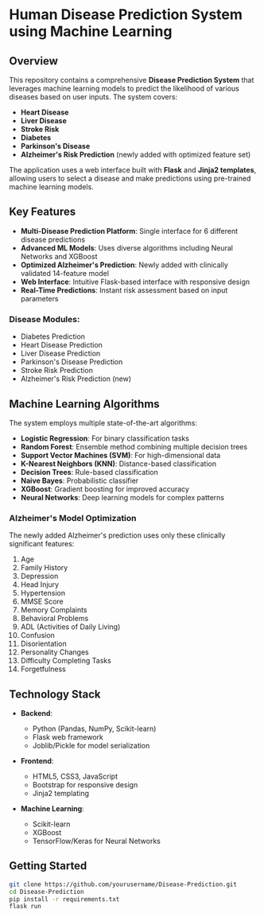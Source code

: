 # Human Disease Prediction System using Machine Learning

## Overview

This repository contains a comprehensive **Disease Prediction System** that leverages machine learning models to predict the likelihood of various diseases based on user inputs. The system covers:

- **Heart Disease**
- **Liver Disease**
- **Stroke Risk**
- **Diabetes**
- **Parkinson's Disease**
- **Alzheimer's Risk Prediction** (newly added with optimized feature set)

The application uses a web interface built with **Flask** and **Jinja2 templates**, allowing users to select a disease and make predictions using pre-trained machine learning models.

## Key Features

- **Multi-Disease Prediction Platform**: Single interface for 6 different disease predictions
- **Advanced ML Models**: Uses diverse algorithms including Neural Networks and XGBoost
- **Optimized Alzheimer's Prediction**: Newly added with clinically validated 14-feature model
- **Web Interface**: Intuitive Flask-based interface with responsive design
- **Real-Time Predictions**: Instant risk assessment based on input parameters

### Disease Modules:
- Diabetes Prediction
- Heart Disease Prediction
- Liver Disease Prediction
- Parkinson's Disease Prediction
- Stroke Risk Prediction
- Alzheimer's Risk Prediction (new)

## Machine Learning Algorithms

The system employs multiple state-of-the-art algorithms:

- **Logistic Regression**: For binary classification tasks
- **Random Forest**: Ensemble method combining multiple decision trees
- **Support Vector Machines (SVM)**: For high-dimensional data
- **K-Nearest Neighbors (KNN)**: Distance-based classification
- **Decision Trees**: Rule-based classification
- **Naive Bayes**: Probabilistic classifier
- **XGBoost**: Gradient boosting for improved accuracy
- **Neural Networks**: Deep learning models for complex patterns

### Alzheimer's Model Optimization
The newly added Alzheimer's prediction uses only these clinically significant features:
1. Age
2. Family History
3. Depression
4. Head Injury
5. Hypertension
6. MMSE Score
7. Memory Complaints
8. Behavioral Problems
9. ADL (Activities of Daily Living)
10. Confusion
11. Disorientation
12. Personality Changes
13. Difficulty Completing Tasks
14. Forgetfulness

## Technology Stack

- **Backend**:
  - Python (Pandas, NumPy, Scikit-learn)
  - Flask web framework
  - Joblib/Pickle for model serialization

- **Frontend**:
  - HTML5, CSS3, JavaScript
  - Bootstrap for responsive design
  - Jinja2 templating

- **Machine Learning**:
  - Scikit-learn
  - XGBoost
  - TensorFlow/Keras for Neural Networks

## Getting Started

```bash
git clone https://github.com/yourusername/Disease-Prediction.git
cd Disease-Prediction
pip install -r requirements.txt
flask run
```